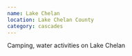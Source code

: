 ```yaml
---
name: Lake Chelan
location: Lake Chelan County
category: cascades
---
```


Camping, water activities on Lake Chelan
